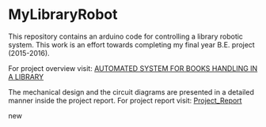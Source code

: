 # MyLibraryRobot
This repository contains an arduino code for controlling a library robotic system. This work is an effort towards completing my final year B.E. project (2015-2016).

For project overview visit: [AUTOMATED SYSTEM FOR BOOKS HANDLING IN A LIBRARY](https://maheshl.weebly.com/be-automated-system-for-books-handling-in-a-library.html)

The mechanical design and the circuit diagrams are presented in a detailed manner inside the project report.
For project report visit: [Project_Report](https://maheshl.weebly.com/uploads/1/2/7/3/127321893/robotic_system_for_book_sorting_and_handling.pdf)

new 
